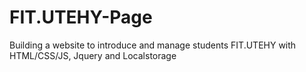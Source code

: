 # FIT.UTEHY-Page
Building a website to introduce and manage students FIT.UTEHY with HTML/CSS/JS, Jquery and Localstorage


